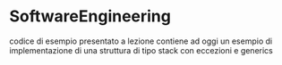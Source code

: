 # SoftwareEngineering
codice di esempio presentato a lezione 
contiene ad oggi un esempio di implementazione di una struttura di tipo stack con eccezioni e generics
